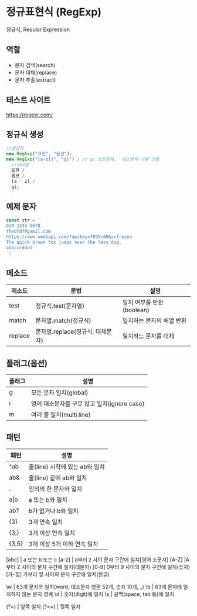 # 정규표현식 (RegExp)

정규식, Reqular Expression

## 역할

- 문자 검색(search)
- 문자 대체(replace)
- 문자 추출(extract)

## 테스트 사이트

https://regexr.com/

## 정규식 생성

```js
//생성자
new RegExp("표현", "옵션");
new RegExp("[a-z]]", "gi") / // gi 모든문자,  대소문자 구분 안함
  //리터럴
  표현 /
  옵션 /
  [a - z] /
  gi;
```

## 예제 문자

```js
const str = `
010-1234-5678
thedfdf@gamil.com
https://www.omdbapi.com/?apikey=7035c60&s=frozen
The quick brown fox jumps over the lazy dog.
abbcccdddd
`;
```

## 메소드

| 메소드  | 문법                             | 설명                      |
| ------- | -------------------------------- | ------------------------- |
| test    | 정규식.test(문자열)              | 일치 여부를 반환(boolean) |
| match   | 문자열.match(정규식)             | 일치하는 문자의 배열 반환 |
| replace | 문자열.replace(정규식, 대체문자) | 일치하느 문자를 대체      |

## 플래그(옵션)

| 플래그 | 설명                                        |
| ------ | ------------------------------------------- |
| g      | 모든 문자 일치(global)                      |
| i      | 영어 대소문자를 구분 않고 일치(ignore case) |
| m      | 여러 줄 일치(multi line)                    |

## 패턴

| 패턴       | 설명                           |
| ---------- | ------------------------------ |
| ^ab        | 줄(line) 시작에 있는 ab와 일치 |
| ab&        | 줄(line) 끝에 ab와 일치        |
| .          | 임의의 한 문자와 일치          |
| a&verbar;b | a 또는 b와 일치                |
| ab?        | b가 없거나 b와 일치            |
| {3}        | 3개 연속 일치                  |
| {3,}       | 3개 이상 연속 일치             |
| {3,5}      | 3개 이상 5개 이하 연속 일치    |

[abc] | a 또는 b 또는 c
[a-z] | a부터 z 사이 문자 구간에 일치[영어 소문자]
[A-Z] |A부터 Z 사이의 문자 구간에 일치(대문자)
[0-9] 0부터 9 사이의 문자 구간에 일치(숫자)
[가-힣] 가부터 힣 사이의 문자 구간에 일치(한글)

\w | 63개 문자와 일치(word, 대소문자 영문 52개, 숫자 10개, \_)
\b | 63개 문자에 일치하지 않는 문자 경계
\d | 숫자(digit)에 일치
\s | 공백(space, tab 등)에 일치

(?=) | 앞쪽 일치
(?<=) | 뒷쪽 일치

